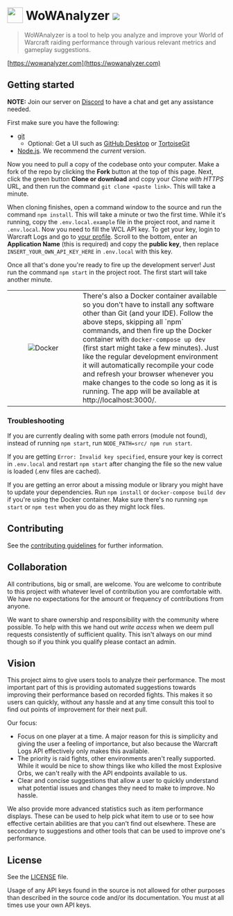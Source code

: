 <h1>
  <img src="https://user-images.githubusercontent.com/4565223/45639348-0a9ef480-bab0-11e8-8688-66e51c80224a.png" height="36" valign="bottom" /> WoWAnalyzer
  <a href="https://travis-ci.org/WoWAnalyzer/WoWAnalyzer">
   <img src="https://travis-ci.org/WoWAnalyzer/WoWAnalyzer.svg?branch=master">
  </a>
</h1>

> WoWAnalyzer is a tool to help you analyze and improve your World of Warcraft raiding performance through various relevant metrics and gameplay suggestions.

[https://wowanalyzer.com](https://wowanalyzer.com)

## Getting started

**NOTE:** Join our server on [Discord](https://wowanalyzer.com/discord) to have a chat and get any assistance needed.

First make sure you have the following:
- [git](https://git-scm.com/)
  - Optional: Get a UI such as [GitHub Desktop](https://desktop.github.com/) or [TortoiseGit](https://tortoisegit.org/)
- [Node.js](https://nodejs.org/). We recommend the *current* version.

Now you need to pull a copy of the codebase onto your computer. Make a fork of the repo by clicking the **Fork** button at the top of this page. Next, click the green button **Clone or download** and copy your *Clone with HTTPS* URL, and then run the command `git clone <paste link>`. This will take a minute.

When cloning finishes, open a command window to the source and run the command `npm install`. This will take a minute or two the first time. While it's running, copy the `.env.local.example` file in the project root, and name it `.env.local`. Now you need to fill the WCL API key. To get your key, login to Warcraft Logs and go to [your profile](https://www.warcraftlogs.com/profile). Scroll to the bottom, enter an **Application Name** (this is required) and copy the **public key**, then replace `INSERT_YOUR_OWN_API_KEY_HERE` in `.env.local` with this key.

Once all that's done you're ready to fire up the development server! Just run the command `npm start` in the project root. The first start will take another minute.

<table align="center">
  <tr>
    <td align="center" width="150"><img src="https://www.docker.com/sites/default/files/mono_horizontal_large.png" alt="Docker"></td>
    <td>There's also a Docker container available so you don't have to install any software other than Git (and your IDE). Follow the above steps, skipping all `npm` commands, and then fire up the Docker container with <code>docker-compose up dev</code> (first start might take a few minutes). Just like the regular development environment it will automatically recompile your code and refresh your browser whenever you make changes to the code so long as it is running. The app will be available at http://localhost:3000/.</td>
  </tr>
</table>

### Troubleshooting

If you are currently dealing with some path errors (module not found), instead of running `npm start`, run `NODE_PATH=src/ npm run start`.

If you are getting `Error: Invalid key specified`, ensure your key is correct in `.env.local` and restart `npm start` after changing the file so the new value is loaded (.env files are cached).

If you are getting an error about a missing module or library you might have to update your dependencies. Run `npm install` or `docker-compose build dev` if you're using the Docker container. Make sure there's no running `npm start` or `npm test` when you do as they might lock files.

## Contributing

See the [contributing guidelines](CONTRIBUTING.md) for further information.

## Collaboration

All contributions, big or small, are welcome. You are welcome to contribute to this project with whatever level of contribution you are comfortable with. We have no expectations for the amount or frequency of contributions from anyone.

We want to share ownership and responsibility with the community where possible. To help with this we hand out *write access* when we deem pull requests consistently of sufficient quality. This isn't always on our mind though so if you think you qualify please contact an admin.

## Vision

This project aims to give users tools to analyze their performance. The most important part of this is providing automated suggestions towards improving their performance based on recorded fights. This makes it so users can quickly, without any hassle and at any time consult this tool to find out points of improvement for their next pull.

Our focus:
 - Focus on one player at a time. A major reason for this is simplicity and giving the user a feeling of importance, but also because the Warcraft Logs API effectively only makes this available.
 - The priority is raid fights, other environments aren't really supported. While it would be nice to show things like who killed the most Explosive Orbs, we can't really with the API endpoints available to us.
 - Clear and concise suggestions that allow a user to quickly understand what potential issues and changes they need to make to improve. No hassle.

We also provide more advanced statistics such as item performance displays. These can be used to help pick what item to use or to see how effective certain abilities are that you can't find out elsewhere. These are secondary to suggestions and other tools that can be used to improve one's performance.

## License

See the [LICENSE](LICENSE) file.

Usage of any API keys found in the source is not allowed for other purposes than described in the source code and/or its documentation. You must at all times use your own API keys.
